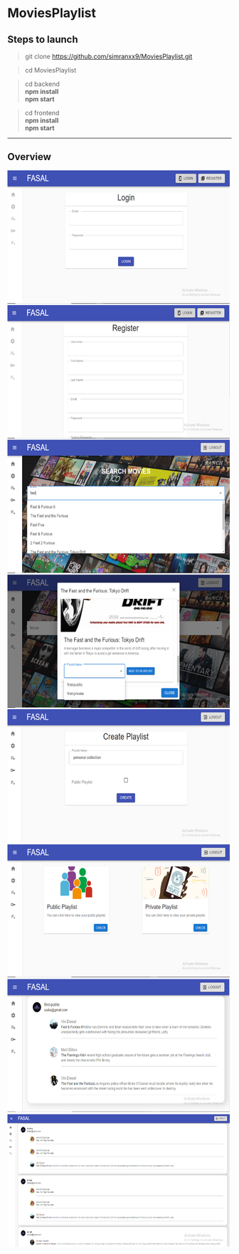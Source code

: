 # MoviesPlaylist
## Steps to launch
>  git clone https://github.com/simranxx9/MoviesPlaylist.git

>  cd MoviesPlaylist

>  cd backend<br />
    <b> npm install</b><br />
    <b> npm start</b>
 
> cd frontend<br />
    <b > npm install</b><br />
    <b> npm start</b>
---
## Overview
<div style="dislay:flex">
<img src="https://github.com/simranxx9/MoviesPlaylist/blob/master/frontend/public/img/login.PNG" alt=""  height=300 width = 500/>
<img src="https://github.com/simranxx9/MoviesPlaylist/blob/master/frontend/public/img/register.PNG" alt=""  height=300 width = 500/>
    <img src="https://github.com/simranxx9/MoviesPlaylist/blob/master/frontend/public/img/searchbar.png" alt=""  height=300 width = 500/>
<img src="https://github.com/simranxx9/MoviesPlaylist/blob/master/frontend/public/img/dropdownPlaylist.png" alt=""  height=300 width = 500/>
    <img src="https://github.com/simranxx9/MoviesPlaylist/blob/master/frontend/public/img/createPlaylist.png" alt=""  height=300 width = 500/>
<img src="https://github.com/simranxx9/MoviesPlaylist/blob/master/frontend/public/img/publicPrivatePlaylist.png" alt=""  height=300 width = 500/>
    <img src="https://github.com/simranxx9/MoviesPlaylist/blob/master/frontend/public/img/publicPlaylist.png" alt=""  height=300 width = 500/>
<img src="https://github.com/simranxx9/MoviesPlaylist/blob/master/frontend/public/img/allPlaylist.png" alt=""  height=300 width = 500/>
</div>
